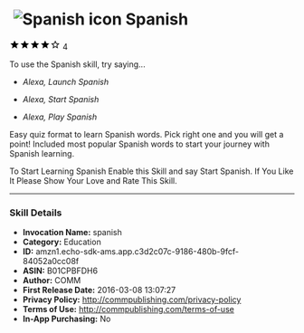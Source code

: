 # &nbsp;<img src="https://github.com/dale3h/alexa-skills-list/raw/master/skills/spanish/B01CPBFDH6/app_icon" alt="Spanish icon" width="36"> Spanish
![4 stars](../../../images/ic_star_black_18dp_1x.png)![4 stars](../../../images/ic_star_black_18dp_1x.png)![4 stars](../../../images/ic_star_black_18dp_1x.png)![4 stars](../../../images/ic_star_black_18dp_1x.png)![4 stars](../../../images/ic_star_border_black_18dp_1x.png) 4

To use the Spanish skill, try saying...

* *Alexa, Launch Spanish*

* *Alexa, Start Spanish*

* *Alexa, Play Spanish*

Easy quiz format to learn Spanish words. Pick right one and you will get a point! Included most popular Spanish words to start your journey with Spanish learning.

To Start Learning Spanish Enable this Skill and say Start Spanish. 
If You Like It Please Show Your Love and Rate This Skill.

***

### Skill Details

* **Invocation Name:** spanish
* **Category:** Education
* **ID:** amzn1.echo-sdk-ams.app.c3d2c07c-9186-480b-9fcf-84052a0cc08f
* **ASIN:** B01CPBFDH6
* **Author:** COMM
* **First Release Date:** 2016-03-08 13:07:27
* **Privacy Policy:** http://commpublishing.com/privacy-policy
* **Terms of Use:** http://commpublishing.com/terms-of-use
* **In-App Purchasing:** No
